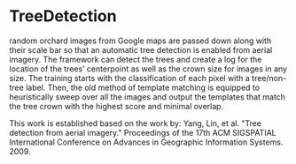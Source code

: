 # TreeDetection
random orchard images from Google maps are passed down along with their scale bar so that an automatic tree detection is enabled from aerial imagery. The framework can detect the trees and create a log for the location of the trees’ centerpoint as well as the crown size for images in any size. The training starts with the classification of each pixel with a tree/non-tree label. Then, the old method of template matching is equipped to heuristically sweep over all the images and output the templates that match the tree crown with the highest score and minimal overlap.

This work is established based on the work by:
Yang, Lin, et al. "Tree detection from aerial imagery." Proceedings of the 17th ACM SIGSPATIAL International Conference on Advances in Geographic Information Systems. 2009.
